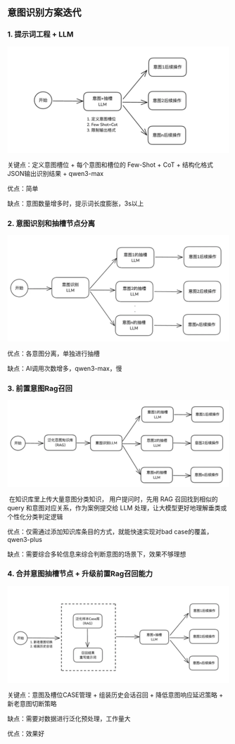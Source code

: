 ## 意图识别方案迭代

### 1. 提示词工程 + LLM

![](./imagine/8af5ceb10459465da8deb33b55beb139.webp)

关键点：定义意图槽位 + 每个意图和槽位的 Few-Shot + CoT + 结构化格式JSON输出识别结果 + qwen3-max

优点：简单

缺点：意图数量增多时，提示词长度膨胀，3s以上

### 2. 意图识别和抽槽节点分离

![](.\imagine\cafa70a376144417945325ea5bf853f9.webp)

优点：各意图分离，单独进行抽槽

缺点：AI调用次数增多，qwen3-max，慢

### 3. 前置意图Rag召回

![](.\imagine\246fe9aa19e14456889fe7df041ba14b.webp)

​	在知识库里上传大量意图分类知识， 用户提问时，先用 RAG 召回找到相似的 query 和意图对应关系，作为案例提交给 LLM 处理，让大模型更好地理解垂类或个性化分类判定逻辑

优点：仅需通过添加知识库条目的方式，就能快速实现对bad case的覆盖，qwen3-plus

缺点：需要综合多轮信息来综合判断意图的场景下，效果不够理想

### 4. 合并意图抽槽节点 + 升级前置Rag召回能力

![](.\imagine\a01a3fdb612242e4a449d87154ba3518.webp)

关键点：意图及槽位CASE管理 + 组装历史会话召回 + 降低意图响应延迟策略 + 新老意图切断策略

缺点：需要对数据进行泛化预处理，工作量大

优点：效果好
